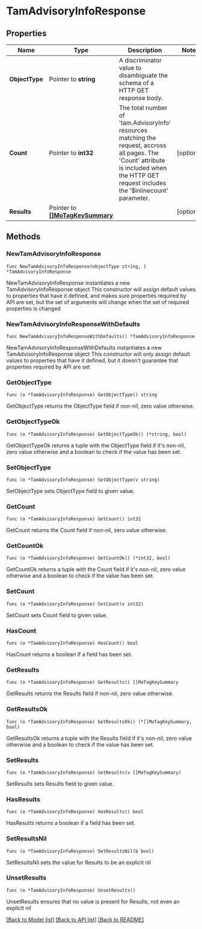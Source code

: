 # TamAdvisoryInfoResponse

## Properties

Name | Type | Description | Notes
------------ | ------------- | ------------- | -------------
**ObjectType** | Pointer to **string** | A discriminator value to disambiguate the schema of a HTTP GET response body. | 
**Count** | Pointer to **int32** | The total number of &#39;tam.AdvisoryInfo&#39; resources matching the request, accross all pages. The &#39;Count&#39; attribute is included when the HTTP GET request includes the &#39;$inlinecount&#39; parameter. | [optional] 
**Results** | Pointer to [**[]MoTagKeySummary**](mo.TagKeySummary.md) |  | [optional] 

## Methods

### NewTamAdvisoryInfoResponse

`func NewTamAdvisoryInfoResponse(objectType string, ) *TamAdvisoryInfoResponse`

NewTamAdvisoryInfoResponse instantiates a new TamAdvisoryInfoResponse object
This constructor will assign default values to properties that have it defined,
and makes sure properties required by API are set, but the set of arguments
will change when the set of required properties is changed

### NewTamAdvisoryInfoResponseWithDefaults

`func NewTamAdvisoryInfoResponseWithDefaults() *TamAdvisoryInfoResponse`

NewTamAdvisoryInfoResponseWithDefaults instantiates a new TamAdvisoryInfoResponse object
This constructor will only assign default values to properties that have it defined,
but it doesn't guarantee that properties required by API are set

### GetObjectType

`func (o *TamAdvisoryInfoResponse) GetObjectType() string`

GetObjectType returns the ObjectType field if non-nil, zero value otherwise.

### GetObjectTypeOk

`func (o *TamAdvisoryInfoResponse) GetObjectTypeOk() (*string, bool)`

GetObjectTypeOk returns a tuple with the ObjectType field if it's non-nil, zero value otherwise
and a boolean to check if the value has been set.

### SetObjectType

`func (o *TamAdvisoryInfoResponse) SetObjectType(v string)`

SetObjectType sets ObjectType field to given value.


### GetCount

`func (o *TamAdvisoryInfoResponse) GetCount() int32`

GetCount returns the Count field if non-nil, zero value otherwise.

### GetCountOk

`func (o *TamAdvisoryInfoResponse) GetCountOk() (*int32, bool)`

GetCountOk returns a tuple with the Count field if it's non-nil, zero value otherwise
and a boolean to check if the value has been set.

### SetCount

`func (o *TamAdvisoryInfoResponse) SetCount(v int32)`

SetCount sets Count field to given value.

### HasCount

`func (o *TamAdvisoryInfoResponse) HasCount() bool`

HasCount returns a boolean if a field has been set.

### GetResults

`func (o *TamAdvisoryInfoResponse) GetResults() []MoTagKeySummary`

GetResults returns the Results field if non-nil, zero value otherwise.

### GetResultsOk

`func (o *TamAdvisoryInfoResponse) GetResultsOk() (*[]MoTagKeySummary, bool)`

GetResultsOk returns a tuple with the Results field if it's non-nil, zero value otherwise
and a boolean to check if the value has been set.

### SetResults

`func (o *TamAdvisoryInfoResponse) SetResults(v []MoTagKeySummary)`

SetResults sets Results field to given value.

### HasResults

`func (o *TamAdvisoryInfoResponse) HasResults() bool`

HasResults returns a boolean if a field has been set.

### SetResultsNil

`func (o *TamAdvisoryInfoResponse) SetResultsNil(b bool)`

 SetResultsNil sets the value for Results to be an explicit nil

### UnsetResults
`func (o *TamAdvisoryInfoResponse) UnsetResults()`

UnsetResults ensures that no value is present for Results, not even an explicit nil

[[Back to Model list]](../README.md#documentation-for-models) [[Back to API list]](../README.md#documentation-for-api-endpoints) [[Back to README]](../README.md)



